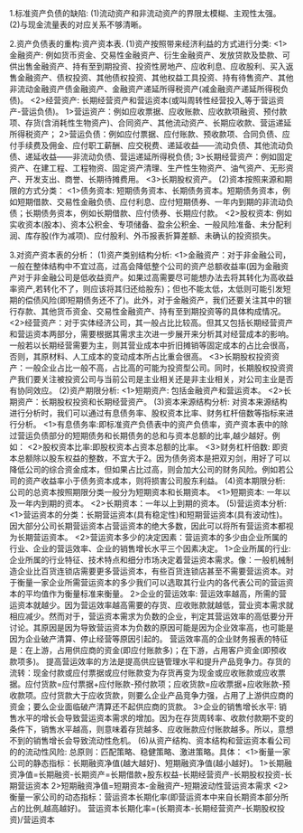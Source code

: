 1.标准资产负债的缺陷:
  (1)流动资产和非流动资产的界限太模糊、主观性太强。
  (2)与现金流量表的对应关系不够清晰。

2.资产负债表的重构:资产资本表.
  (1)资产按照带来经济利益的方式进行分类:
    <1>金融资产: 例如货币资金、交易性金融资产、衍生金融资产、发放贷款及垫款、可供出售金融资产、持有至到期投资、投资性房地产、应收利息、应收股利、买入返售金融资产、债权投资、其他债权投资、其他权益工具投资、持有待售资产、其他非流动金融资产债金融资产、金融资产递延所得税资产(减金融资产递延所得税负债)。
    <2>经营资产: 长期经营资产和营运资本(或叫周转性经营投入,等于营运资产-营运负债)。
      1>营运资产：例如应收票据、应收账款、应收款项融资、预付款项、存货(含消耗性生物资产)、合同资产、其他流动资产、长期应收款、营运递延所得税资产；
      2>营运负债：例如应付票据、应付账款、预收款项、合同负债、应付手续费及佣金、应付职工薪酬、应交税费、递延收益——流动负债、其他流动负债、递延收益——非流动负债、营运递延所得税负债;
      3>长期经营资产：例如固定资产、在建工程、工程物资、固定资产清理、生产性生物资产、油气资产、无形资产、开发支出、商誉、长期待摊费用。
    <3>长期股权资产。
  (2)资本按照来源和期限的方式分类：
    <1>债务资本: 短期债务资本、长期债务资本。短期债务资本，例如短期借款、交易性金融负债、应付利息、应付短期债券、一年内到期的非流动负债；长期债务资本，例如长期借款、应付债券、长期应付款。
    <2>股权资本: 例如实收资本(股本)、资本公积金、专项储备、盈余公积金、一般风险准备、未分配利润、库存股(作为减项)、应付股利、外币报表折算差额、未确认的投资损失。

3.对资产资本表的分析：
  (1)资产类别结构分析:
    <1>金融资产：对于非金融公司，一般在整体结构中不宜过高，过高会降低整个公司的资产总额收益率(因为金融资产对于非金融公司是低收益资产。如果过高需要尽可能想办法去将其转化为高收益率资产,若转化不了，则应该将其归还给股东)；但也不能太低，太低则可能引发短期的偿债风险(即短期债务还不了)。此外，对于金融资产，我们还要关注其中的银行存款、其他货币资金、交易性金融资产、持有至到期投资等的具体构成情况。
    <2>经营资产：对于实体经济公司，其一般占比比较高。但其又包括长期经营资产和营运资本两部分，需要根据其需求主次进一步展开来分析其对经营成本的影响。一般若以长期经营需要为主，则其营业成本中折旧摊销等固定成本的占比会很高，否则，其原材料、人工成本的变动成本所占比重会很高。
    <3>长期股权投资资产：一般企业占比一般不高，占比高的可能为投资型公司。同时，长期股权投资资产我们要关注被投资公司与当前公司是主业相关还是非主业相关，对公司主业是否有协同效应。
  (2)资产期限分析:
    <1>短期资产: 包括金融资产和营运资本。
    <2>长期资产：长期股权投资和长期经营资产。
  (3)资本来源结构分析:
    对资本来源结构进行分析时，我们可以通过有息债务率、股权资本比率、财务杠杆倍数等指标来进行分析。
    <1>有息债务率:即标准资产负债表中的资产负债率，资产资本表中的除过营运负债部分的短期债务和长期债务的总和与资本总额的比率,越少越好。例如：
    <2>股权资本比率:即股权资本占资本总额的比率。
    <3>财务杠杆倍数: 即资本总额除以股东权益的整数，不宜大于2。因为债务资本是把双刃剑，用好了可以降低公司的综合资金成本，但如果占比过高，则会加大公司的财务风险。例如若公司的资产收益率小于债务资本成本，则将损害公司股东利益。
  (4)资本期限分析:
    公司的总资本按照期限分类一般分为短期资本和长期资本。
    <1>短期资本: 一年以及一年内到期的资本。
    <2>长期资本：一年以上到期的资本。
  (5)营运资本分析:
    <1>营运资本的分类：长期营运资本(具有稳定性)和短期营运资本(具有波动性)。因大部分公司长期营运资本占营运资本的绝大多数，因此可以将所有营运资本都视为长期营运资本。
    <2>营运资本多少的决定因素：营运资本的多少由企业所属的行业、企业的营运效率、企业的销售增长水平三个因素决定。
      1>企业所属的行业: 企业所属的行业特征、技术特点和细分市场决定着营运资本需求。像：一般机械制造企业比百货连锁店需要更多营运资本，有些百货连锁店甚至不需要营运资本。对于衡量一家企业所需营运资本的多少我们可以选取其行业内的各代表公司的营运资本的平均值作为衡量标准来衡量。
      2>企业的营运效率: 营运效率越高，所需的营运资本就越少。因为营运效率越高需要的存货、应收账款就越低，营业资本需求就相应减少。然而对于，营运资本需求为负数的企业，判定其营运效率的高低要分开讨论。其原因是因为导致营运资本为负数的原因可能是因为企业效率高，也可能是因为企业破产清算、停止经营等原因引起的。
        营运效率高的企业财务报表的特征是：在上游，占用供应商的资金(即应付账款多)；在下游，占用客户资金(即预收款项多)。
      提高营运效率的方法是提高供应链管理水平和提升产品竞争力。存货的流转：现金付款或应付票据或应付账款变为存货再变为现金或应收账款或应收票据。应付货款=应付票据+应付账款-预付款项；应收货款=应收票据+应收账款-预收款项。应付货款大于应收货款，则要么企业产品竞争力强，占用了上游供应商的资金；要么企业面临破产清算还不起供应商的货款。
      3>企业的销售增长水平:
        销售水平的增长会导致营运资本需求的增加。因为在存货周转率、收款付款期不变的条件下，销售水平越高，则意味着存货越多、应收账款应付账款越多。所以，意想不到的销售增长会导致流动性危机。
  (6)从资产结构、资本结构和营运资本看公司的的流动性风险:
    总原则：匹配策略、稳健策略、激进策略。具体：
    <1>衡量一家公司的静态指标：长期融资净值(越大越好)、短期融资净值(越小越好)。
      1>长期融资净值=长期融资-长期资产=长期借款+股东权益-长期经营资产-长期股权投资-长期营运资本
      2>短期融资净值=短期资本-金融资产-短期波动性营运资本需求
    <2>衡量一家公司的动态指标：营运资本长期化率(即营运资本中来自长期资本部分所占的比例,越高越好)。
       营运资本长期化率=(长期资本-长期经营资产-长期股权投资)/营运资本    
